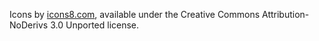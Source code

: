 Icons by [icons8.com](https://icons8.com/), available under the  Creative Commons Attribution-NoDerivs 3.0 Unported license. 
